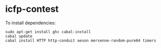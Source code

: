 icfp-contest
============

To install dependencies:

```
sudo apt-get install ghc cabal-install
cabal update
cabal install HTTP http-conduit aeson mersenne-random-pure64 timers
```
